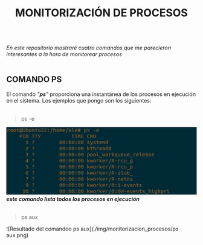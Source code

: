 <h1 align="center"> MONITORIZACIÓN DE PROCESOS </h1>
 
<br>
<br>  

*En este repositorio mostraré cuatro comandos que me parecieron interesantes a la hora de monitorear procesos*  
<br>
## COMANDO PS

El comando *"__ps__"* proporciona una instantánea de los procesos en ejecución en el sistema. Los ejemplos que pongo son los siguientes:  
<br>
> ps -e
>

![Resultado del comandoo ps -e](./img/monitorizacion_procesos/ps-e.png)  
*__este comando lista todos los procesos en ejecución__*  
<br>
> ps aux
>
![Resultado del comandoo ps aux](./img/monitorizacion_procesos/ps aux.png) 
